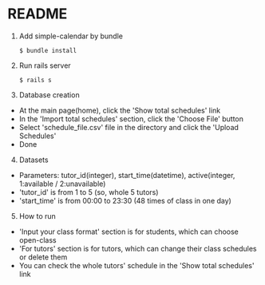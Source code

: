 # README

1. Add simple-calendar by bundle

   ```
   $ bundle install
   ```

2. Run rails server

   ```
   $ rails s
   ```

3. Database creation

- At the main page(home), click the 'Show total schedules' link
- In the 'Import total schedules' section, click the 'Choose File' button
- Select 'schedule_file.csv' file in the directory and click the 'Upload Schedules'
- Done

4. Datasets

- Parameters: tutor_id(integer), start_time(datetime), active(integer, 1:available / 2:unavailable)
- 'tutor_id' is from 1 to 5 (so, whole 5 tutors)
- 'start_time' is from 00:00 to 23:30 (48 times of class in one day)

5. How to run

- 'Input your class format' section is for students, which can choose open-class
- 'For tutors' section is for tutors, which can change their class schedules or delete them
- You can check the whole tutors' schedule in the 'Show total schedules' link
